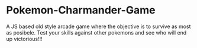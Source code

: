 # Pokemon-Charmander-Game

A JS based old style arcade game where the objective is to survive as most as posibele. Test your skills against other pokemons and see who will end up victorious!!!
